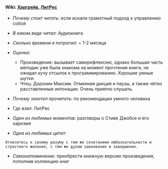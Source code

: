 #### Wiki: [Харгрейв](https://eksmo.ru/authors/khargreyv-dzhon-ITD35754/), [ЛитРес](https://www.litres.ru/dzhon-hargreyv/mind-hacking-kak-perenastroit-mozg-za-21-den/)

* *Почему стоит читать*: если искали грамотный подход к управлению собой

* *В каком виде читал*: Аудиокнига
* *Сколько времени я потратил*: ~ 1-2 месяца

* *Оценка*: 

     - Произведение: вызывает саморефлексию, однако большая часть методик уже была знакома на момент прочтения книги, не ожидал кучу отсылок к программированию. Хорошие умные шутки.
     - Чтец: Доронин Максим. Отменная дикция и паузы, а также чётко расставленные интонации. Очень приятно слушать.

* *Почему захотел прочитать*: по рекомендации умного человека

* *Где взял*: ЛитРес

* *Один из любимых моментов*: разговоры о Стиве Джобсе и его харизме

* *Одна из любимых цитат*: 

```
Отнеситесь к своему разуму с тем же сочетанием любознательности и страстного желания, с тем же духом завоевания и завершения.
```

* *Самонапоминание*: приобрести книжную версию произведения, пополнив коллекцию книг
